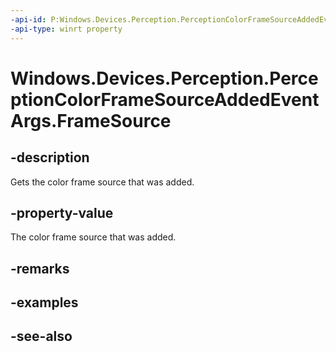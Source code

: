 ----api-id: P:Windows.Devices.Perception.PerceptionColorFrameSourceAddedEventArgs.FrameSource
-api-type: winrt property
---<!-- Property syntaxpublic Windows.Devices.Perception.PerceptionColorFrameSource FrameSource { get; }--># Windows.Devices.Perception.PerceptionColorFrameSourceAddedEventArgs.FrameSource## -descriptionGets the color frame source that was added.## -property-valueThe color frame source that was added.## -remarks## -examples## -see-also